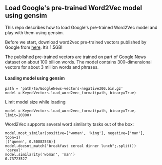 ## Load Google's pre-trained Word2Vec model using gensim

This repo describes how to load Google's pre-trained Word2Vec model and play with them using gensim. 

Before we start, download word2vec pre-trained vectors published by Google from [here](https://drive.google.com/file/d/0B7XkCwpI5KDYNlNUTTlSS21pQmM/edit?usp=sharing). It’s 1.5GB!

The published pre-trained vectors are trained on part of Google News dataset on about 100 billion words. The model contains 300-dimensional vectors for about 3 million words and phrases. 

#### Loading model using gensim
```
path = 'path/to/GoogleNews-vectors-negative300.bin.gz'
model = KeyedVectors.load_word2vec_format(path, binary=True)
```

Limit model size while loading
```
model = KeyedVectors.load_word2vec_format(path, binary=True, limit=20000)
```

Word2Vec supports several word similarity tasks out of the box:
```
model.most_similar(positive=['woman', 'king'], negative=['man'], topn=1)
[('queen', 0.50882536)]
model.doesnt_match("breakfast cereal dinner lunch";.split())
'cereal'
model.similarity('woman', 'man')
0.73723527
```
